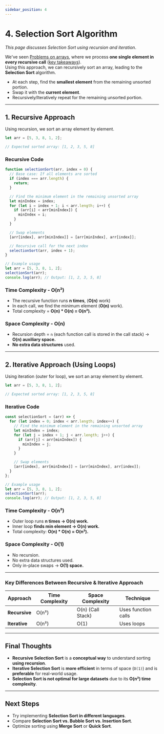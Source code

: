 ```yaml
---
sidebar_position: 4
---
```


# 4. Selection Sort Algorithm

_This page discusses Selection Sort using recursion and iteration_.

We've seen [Problems on arrays](/docs/recursion/problems/recursion_on_arrays), where we process **one single element in every recursive call** ([key takeaways](/docs/recursion/problems/recursion_on_arrays#key-takeaways)).  
Using this approach, we can recursively sort an array, leading to the **Selection Sort** algorithm.

- At each step, find the **smallest element** from the remaining unsorted portion.
- Swap it with the **current element**.
- Recursively/Iteratively repeat for the remaining unsorted portion.

---

## **1. Recursive Approach**

Using recursion, we sort an array element by element.

```js
let arr = [5, 3, 8, 1, 2];

// Expected sorted array: [1, 2, 3, 5, 8]
```

### **Recursive Code**

```js
function selectionSort(arr, index = 0) {
  // Base case: If all elements are sorted
  if (index === arr.length) {
    return;
  }

  // Find the minimum element in the remaining unsorted array
  let minIndex = index;
  for (let i = index + 1; i < arr.length; i++) {
    if (arr[i] < arr[minIndex]) {
      minIndex = i;
    }
  }

  // Swap elements
  [arr[index], arr[minIndex]] = [arr[minIndex], arr[index]];

  // Recursive call for the next index
  selectionSort(arr, index + 1);
}

// Example usage
let arr = [5, 3, 8, 1, 2];
selectionSort(arr);
console.log(arr); // Output: [1, 2, 3, 5, 8]
```

### **Time Complexity - O(n²)**

- The recursive function runs **n times**, (**O(n)** work)
- In each call, we find the minimum element (**O(n)** work).
- Total complexity = **O(n) \* O(n) = O(n²).**

### **Space Complexity - O(n)**

- Recursion depth = `n` (each function call is stored in the call stack) -> **O(n) auxiliary space.**
- **No extra data structures** used.

---

## **2. Iterative Approach (Using Loops)**

Using iteration (outer for loop), we sort an array element by element.

```js
let arr = [5, 3, 8, 1, 2];

// Expected sorted array: [1, 2, 3, 5, 8]
```

### **Iterative Code**

```js
const selectionSort = (arr) => {
  for (let index = 0; index < arr.length; index++) {
    // Find the minimum element in the remaining unsorted array
    let minIndex = index;
    for (let j = index + 1; j < arr.length; j++) {
      if (arr[j] < arr[minIndex]) {
        minIndex = j;
      }
    }

    // Swap elements
    [arr[index], arr[minIndex]] = [arr[minIndex], arr[index]];
  }
};

// Example usage
let arr = [5, 3, 8, 1, 2];
selectionSort(arr);
console.log(arr); // Output: [1, 2, 3, 5, 8]
```

### **Time Complexity - O(n²)**

- Outer loop runs **n times -> O(n) work.**
- Inner loop **finds min element → O(n) work.**
- Total complexity: **O(n) \* O(n) = O(n²).**

### **Space Complexity - O(1)**

- No recursion.
- No extra data structures used.
- Only in-place swaps → **O(1) space.**

---

### **Key Differences Between Recursive & Iterative Approach**

| Approach      | Time Complexity | Space Complexity  | Technique           |
| ------------- | --------------- | ----------------- | ------------------- |
| **Recursive** | O(n²)           | O(n) (Call Stack) | Uses function calls |
| **Iterative** | O(n²)           | O(1)              | Uses loops          |

---

## **Final Thoughts**

- **Recursive Selection Sort** is a **conceptual way** to understand sorting **using recursion**.
- **Iterative Selection Sort** is **more efficient** in terms of space (`O(1)`) and is **preferable** for real-world usage.
- **Selection Sort is not optimal for large datasets** due to its **O(n²) time complexity**.

---

## **Next Steps**

- Try implementing **Selection Sort in different languages**.
- Compare **Selection Sort vs. Bubble Sort vs. Insertion Sort**.
- Optimize sorting using **Merge Sort** or **Quick Sort**.

